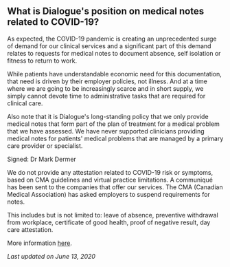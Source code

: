 ## What is Dialogue's position on medical notes related to COVID-19?

As expected, the COVID-19 pandemic is creating an unprecedented surge of demand for our clinical services and a significant part of this demand relates to requests for medical notes to document absence, self isolation or fitness to return to work.

While patients have understandable economic need for this documentation, that need is driven by their employer policies, not illness. And at a time where we are going to be increasingly scarce and in short supply, we simply cannot devote time to administrative tasks that are required for clinical care.

Also note that it is Dialogue's long-standing policy that we only provide medical notes that form part of the plan of treatment for a medical problem that we have assessed. We have never supported clinicians providing medical notes for patients' medical problems that are managed by a primary care provider or specialist.

Signed: Dr Mark Dermer

We do not provide any attestation related to COVID-19 risk or symptoms, based on CMA guidelines and virtual practice limitations. A communiqué has been sent to the companies that offer our services. The CMA (Canadian Medical Association) has asked employers to suspend requirements for notes.

This includes but is not limited to: leave of absence, preventive withdrawal from workplace, certificate of good health, proof of negative result, day care attestation.

More information [here](https://www.cma.ca/news-releases-and-statements/cma-urges-all-employers-discontinue-requirement-sick-notes-during).

_Last updated on June 13, 2020_

